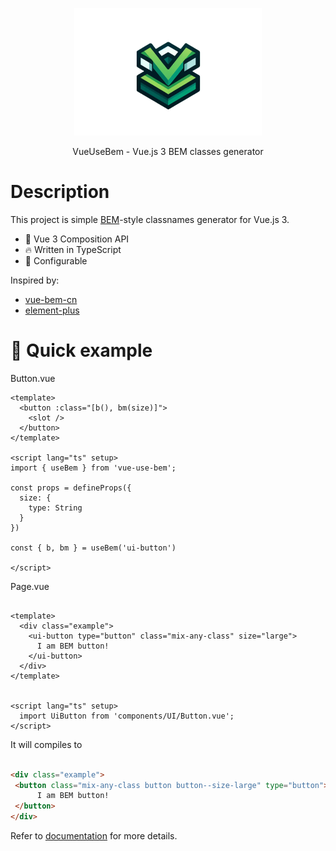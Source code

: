 <p align="center">
  <img width="300px" height="**300px**" src="./docs/logo.webp">
</p>

<p align="center">VueUseBem - Vue.js 3 BEM classes generator</p>


# Description

This project is simple [BEM](https://getbem.com/)-style classnames generator for Vue.js 3. 

- 💪 Vue 3 Composition API
- 🔥 Written in TypeScript
- 🦄 Configurable

Inspired by:

- [vue-bem-cn](https://github.com/c01nd01r/vue-bem-cn/tree/master)
- [element-plus](https://github.com/element-plus/element-plus/blob/dev/packages/hooks/use-namespace/index.ts)

# 🦄 Quick example

Button.vue

```vue
<template>
  <button :class="[b(), bm(size)]"> 
    <slot /> 
  </button>
</template>

<script lang="ts" setup>
import { useBem } from 'vue-use-bem';

const props = defineProps({
  size: {
    type: String
  }
})

const { b, bm } = useBem('ui-button')

</script>
```
Page.vue

```vue

<template>
  <div class="example">
    <ui-button type="button" class="mix-any-class" size="large"> 
      I am BEM button! 
    </ui-button>
  </div>
</template>


<script lang="ts" setup>
  import UiButton from 'components/UI/Button.vue';
</script>
```

It will compiles to

```html

<div class="example">
 <button class="mix-any-class button button--size-large" type="button">  
      I am BEM button!
 </button>
</div>

```

Refer to [documentation](https://vue-use-bem.netlify.app/) for more details.

